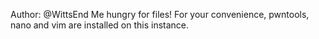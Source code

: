 Author: @WittsEnd
Me hungry for files!
For your convenience, pwntools, nano and vim are installed on this instance.
